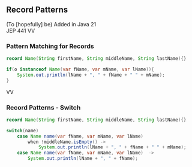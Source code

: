 ## Record Patterns 
(To [hopefully] be) Added in Java 21 <br/>
JEP 441
VV

### Pattern Matching for Records 

```java
record Name(String firstName, String middleName, String lastName){}

if(o instanceof Name(var fName, var mName, var lName)){
	System.out.println(lName + ", " + fName + " " + mName); 
}
```

VV

### Record Patterns - Switch

```java
record Name(String firstName, String middleName, String lastName){}

switch(name)
	case Name name(var fName, var mName, var lName) 
		when !middleName.isEmpty() -> 
			System.out.println(lName + ", " + fName + " " + mName); 
	case Name name(var fName, var mName, var lName)  -> 
		System.out.println(lName + ", " + fName); 
```
